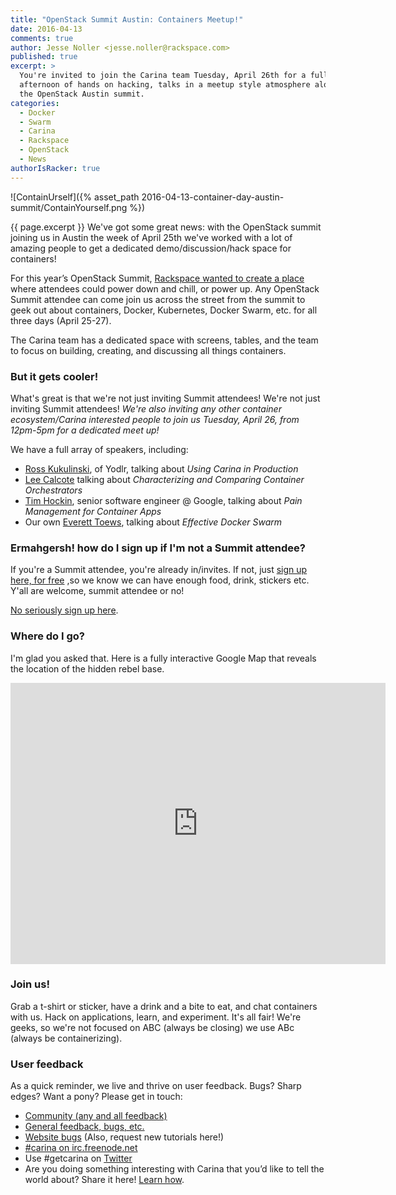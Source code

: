 ```yaml
---
title: "OpenStack Summit Austin: Containers Meetup!"
date: 2016-04-13
comments: true
author: Jesse Noller <jesse.noller@rackspace.com>
published: true
excerpt: >
  You're invited to join the Carina team Tuesday, April 26th for a full
  afternoon of hands on hacking, talks in a meetup style atmosphere alongside
  the OpenStack Austin summit.
categories:
  - Docker
  - Swarm
  - Carina
  - Rackspace
  - OpenStack
  - News
authorIsRacker: true
---
```


![ContainUrself]({% asset_path 2016-04-13-container-day-austin-summit/ContainYourself.png %})

{{ page.excerpt }} We've got some great news: with the OpenStack summit joining
us in Austin the week of April 25th we've worked with a lot of amazing people to
get a dedicated demo/discussion/hack space for containers!

For this year’s OpenStack Summit, [Rackspace wanted to create a place](http://blog.rackspace.com/relax-recharge-rackspace-cantina-openstack-summit-austin/)
where attendees could power down and chill, or power up. Any OpenStack Summit
attendee can come join us across the street from the summit to geek out about
containers, Docker, Kubernetes, Docker Swarm, etc. for all three days (April 25-27).

The Carina team has a dedicated space with screens, tables, and the team to focus
on building, creating, and discussing all things containers.

### But it gets cooler!

What's great is that we're not just inviting Summit attendees! We're not just
inviting Summit attendees! *We're also inviting any other container
ecosystem/Carina interested people to join us Tuesday, April 26, from 12pm-5pm
for a dedicated meet up!*


We have a full array of speakers, including:

* [Ross Kukulinski](https://twitter.com/rosskukulinski), of Yodlr, talking about *Using Carina in Production*
* [Lee Calcote](https://twitter.com/lcalcote) talking about *Characterizing and Comparing Container Orchestrators*
* [Tim Hockin](https://twitter.com/thockin), senior software engineer @ Google, talking about *Pain Management for Container Apps*
* Our own [Everett Toews](https://twitter.com/everett_toews), talking about *Effective Docker Swarm*

### Ermahgersh! how do I sign up if I'm not a Summit attendee?

If you're a Summit attendee, you're already in/invites. If not, just
[sign up here, for free](http://www.cvent.com/d/pfq4wl/4W) ,so we know we can
have enough food, drink, stickers etc. Y'all are welcome, summit attendee or no!

[No seriously sign up here](http://www.cvent.com/d/pfq4wl/4W).

### Where do I go?

I'm glad you asked that. Here is a fully interactive Google Map that reveals
the location of the hidden rebel base.

<iframe style="border: 0;" src="https://www.google.com/maps/embed?pb=!1m18!1m12!1m3!1d3446.0847637412344!2d-97.74326968537538!3d30.263165981803215!2m3!1f0!2f0!3f0!3m2!1i1024!2i768!4f13.1!3m3!1m2!1s0x8644b5a8186ac2f1%3A0xc2e20ce9aa35bd25!2s333+E+2nd+St%2C+Austin%2C+TX+78701!5e0!3m2!1sen!2sus!4v1460473290564" width="600" height="450" frameborder="0" allowfullscreen="allowfullscreen"></iframe>

### Join us!

Grab a t-shirt or sticker, have a drink and a bite to eat, and chat containers with us.
Hack on applications, learn, and experiment. It's all fair! We're geeks, so
we're not focused on ABC (always be closing) we use ABc (always be containerizing).

### User feedback

As a quick reminder, we live and thrive on user feedback. Bugs? Sharp edges? Want a pony? Please get in touch:

* [Community (any and all feedback)](https://community.getcarina.com/)
* [General feedback, bugs, etc.](https://github.com/getcarina/feedback)
* [Website bugs](https://github.com/getcarina/getcarina.com/issues) (Also, request new tutorials here!)
* [#carina on irc.freenode.net](https://botbot.me/freenode/carina/)
* Use #getcarina on [Twitter](https://twitter.com/)
* Are you doing something interesting with Carina that you’d like to tell the world about? Share it here! <a href="https://github.com/getcarina/getcarina.com/blob/master/CONTRIBUTING.md">Learn how</a>.
